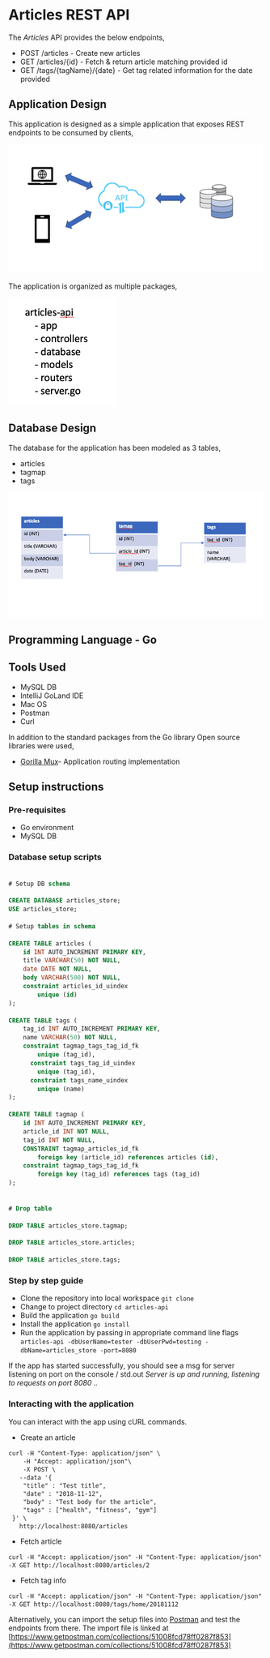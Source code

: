 
# Articles REST API

The *Articles* API provides the below endpoints,
* POST /articles - Create new articles
* GET /articles/{id} - Fetch & return article matching provided id
* GET /tags/{tagName}/{date} - Get tag related information for the date provided

## Application Design

This application is designed as a simple application that exposes REST endpoints to be consumed
by clients,

![Application Design](img/appDesign.png)

The application is organized as multiple packages,

![Application Structure](img/appStruct.png)

## Database Design

The database for the application has been modeled as 3 tables,

*   articles
*   tagmap
*   tags

![Database Design](img/dbDesign.png)

## Programming Language - **Go**

## Tools Used
* MySQL DB
* IntelliJ GoLand IDE
* Mac OS
* Postman
* Curl

In addition to the standard packages from the Go library Open source libraries were used,
* [Gorilla Mux](https://github.com/gorilla/mux)- Application routing implementation

## Setup instructions

### Pre-requisites
* Go environment
* MySQL DB

### Database setup scripts
```sql

# Setup DB schema

CREATE DATABASE articles_store;
USE articles_store;

# Setup tables in schema

CREATE TABLE articles (
    id INT AUTO_INCREMENT PRIMARY KEY,
    title VARCHAR(50) NOT NULL,
    date DATE NOT NULL,
    body VARCHAR(500) NOT NULL,
    constraint articles_id_uindex
		unique (id)
);

CREATE TABLE tags (
    tag_id INT AUTO_INCREMENT PRIMARY KEY,
    name VARCHAR(50) NOT NULL,
    constraint tagmap_tags_tag_id_fk
		unique (tag_id),
	  constraint tags_tag_id_uindex
		unique (tag_id),
	  constraint tags_name_uindex
		unique (name)
);

CREATE TABLE tagmap (
    id INT AUTO_INCREMENT PRIMARY KEY,
    article_id INT NOT NULL,
    tag_id INT NOT NULL,
    CONSTRAINT tagmap_articles_id_fk
		foreign key (article_id) references articles (id),
    constraint tagmap_tags_tag_id_fk
		foreign key (tag_id) references tags (tag_id)
);


# Drop table

DROP TABLE articles_store.tagmap;

DROP TABLE articles_store.articles;

DROP TABLE articles_store.tags;

```

### Step by step guide
* Clone the repository into local workspace 
`git clone `
* Change to project directory
`cd articles-api`
* Build the application 
`go build`
* Install the application
`go install`
* Run the application by passing in appropriate command line flags
`articles-api -dbUserName=tester -dbUserPwd=testing -dbName=articles_store -port=8080`

If the app has started successfully, you should see a msg for server listening on port on the console / std.out
*Server is up and running, listening to requests on port 8080 ..*

### Interacting with the application

You can interact with the app using cURL commands.

* Create an article
```
curl -H "Content-Type: application/json" \
    -H "Accept: application/json"\
    -X POST \
   --data '{
 	"title" : "Test title",
 	"date" : "2018-11-12",
 	"body" : "Test body for the article",
 	"tags" : ["health", "fitness", "gym"]
 }' \
   http://localhost:8080/articles
```
   
* Fetch article
```
curl -H "Accept: application/json" -H "Content-Type: application/json" -X GET http://localhost:8080/articles/2
```

* Fetch tag info
```
curl -H "Accept: application/json" -H "Content-Type: application/json" -X GET http://localhost:8080/tags/home/20181112
```

Alternatively, you can import the setup files into [Postman](https://www.getpostman.com/) and test the endpoints from there.
The import file is linked at [https://www.getpostman.com/collections/51008fcd78ff0287f853](https://www.getpostman.com/collections/51008fcd78ff0287f853)
 



